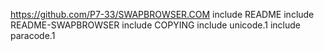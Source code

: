 https://github.com/P7-33/SWAPBROWSER.COM
include README
include README-SWAPBROWSER
include COPYING
include unicode.1
include paracode.1
